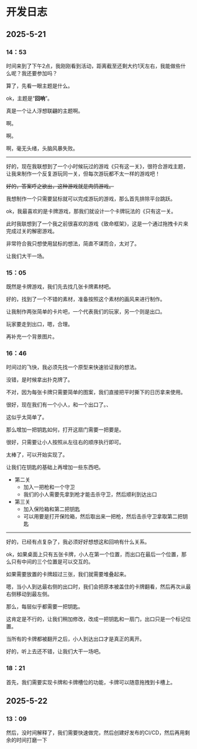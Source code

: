 ﻿# 开发日志

## 2025-5-21

### 14：53

时间来到了下午2点，我刚刚看到活动，距离截至还剩大约1天左右，我能做些什么呢？我还要参加吗？

算了，先看一眼主题是什么。

ok，主题是“**回响**”。

真是一个让人浮想联翩的主题啊。

啊。

啊。

啊，毫无头绪，头脑风暴失败。

---

好的，现在我联想到了一个小时候玩过的游戏《只有这一关》，很符合游戏主题，让我来制作一个反复游玩同一关，但每次游玩都不太一样的游戏吧！

~~好的，答案呼之欲出，这种游戏就是肉鸽游戏。~~

我想制作一个只需要鼠标就可以完成游玩的游戏，那么首先排除平台跳跃。

ok，我最喜欢的是卡牌游戏，那我们就设计一个卡牌玩法的《只有这一关。

此时我联想到了一个我之前很喜欢的游戏《致命框架》，这是一个通过拖拽卡片来完成过关的解密游戏。

非常符合我只想使用鼠标的想法，简直不谋而合，太对了。

让我们大干一场。

### 15：05

既然是卡牌游戏，我们先去找几张卡牌素材吧。

好的，找到了一个不错的素材，准备按照这个素材的画风来进行制作。

让我制作两张简单的卡片吧，一个代表我们的玩家，另一个则是出口。

玩家要走到出口，嗯，合理。

再补充一个背景图片。

### 16：46

时间过的飞快，我必须先找一个原型来快速验证我的想法。

没错，是时候拿出扑克牌了。

不对，因为每张卡牌只需要简单的图案，我们直接把平时撕下的日历拿来使用。

很好，现在我们有一个小人，和一个出口了。、

这似乎太简单了。

那么增加一把钥匙如何，打开这扇门需要一把要是。

很好，只需要让小人按照从左往右的顺序执行即可。

太棒了，可以开始实现了。

让我们在钥匙的基础上再增加一些东西吧。

- 第二关
  - 加入一把枪和一个守卫
  - 我们的小人需要先拿到枪才能击杀守卫，然后顺利到达出口
- 第三关
  - 加入保险箱和第二把钥匙
  - 可以用要是打开保险箱，然后取出来一把枪，然后击杀守卫拿取第二把钥匙

---

好的，已经有点复杂了，我必须好好想想这和回响有什么关系。

ok，如果桌面上只有五张卡牌，小人在第一个位置，而出口在最后一个位置，那么只有中间的三个位置是可以交互的。

如果需要放置的卡牌超过三张，我们就需要堆叠起来。

嗯，当小人到达最右侧的出口时，我们会把原本被盖住的卡牌翻看，然后再次从最右侧移动到最左侧。

那么，每层似乎都需要一把钥匙。

这肯定是不行的，让我们稍加修改，改成一把钥匙和一扇门，出口只是一个标记位置。

当所有的卡牌都被翻开之后，小人到达出口才是真正的离开。

好的，听上去还不错，让我们大干一场吧。

### 18：21

首先，我们需要实现卡牌和卡牌槽位的功能，卡牌可以随意拖拽到卡槽上。



## 2025-5-22

### 13：09

然后，没时间解释了，我们需要快速做完，然后创建好发布的CI/CD，然后再用剩余的时间打磨一下



